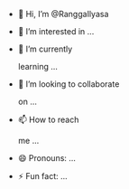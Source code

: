 - 👋 Hi, I’m @RanggaIlyasa
- 👀 I’m interested in ...
- 🌱 I’m currently
	


    


	

			

				
				
			

	

	 learning ...
- 💞️ I’m looking to collaborate
	


    


	

			

				
				
			

	

	 on ...
- 📫 How to reach
	


    


	

			

				
				
			

	

	 me ...
- 😄 Pronouns: ...
- ⚡ Fun fact: ...

<!---
RanggaIlyasa/RanggaIlyasa is a ✨ special ✨ repository because its `README.md` (this file) appears
	


    


	

			

				
				
			

	

	 on your GitHub profile.
You can click the Preview link to take a look at
	


    


	

			

				
				
			

	

	 your changes.
--->
